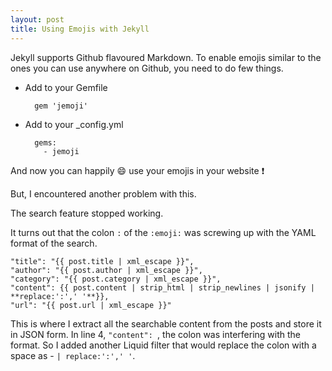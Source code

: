 ```yaml
---
layout: post
title: Using Emojis with Jekyll
---
```



Jekyll supports Github flavoured Markdown. To enable emojis similar to the ones you can use anywhere on Github, you need to do few things.

+ Add to your Gemfile

        gem 'jemoji'
+ Add to your _config.yml

        gems:
          - jemoji  

And now you can happily :smile: use your emojis in your website :exclamation:

But, I encountered another problem with this. 

The search feature stopped working. 

It turns out that the colon `:` of the `:emoji:` was screwing up with the YAML format of the search.

```
"title": "{{ post.title | xml_escape }}",
"author": "{{ post.author | xml_escape }}",
"category": "{{ post.category | xml_escape }}",
"content": {{ post.content | strip_html | strip_newlines | jsonify | **replace:':',' '**}},
"url": "{{ post.url | xml_escape }}"
```
This is where I extract all the searchable content from the posts and store it in JSON form.
In line 4, `"content": `, the colon was interfering with the format.
So I added another Liquid filter that would replace the colon with a space as - `| replace:':',' '`.